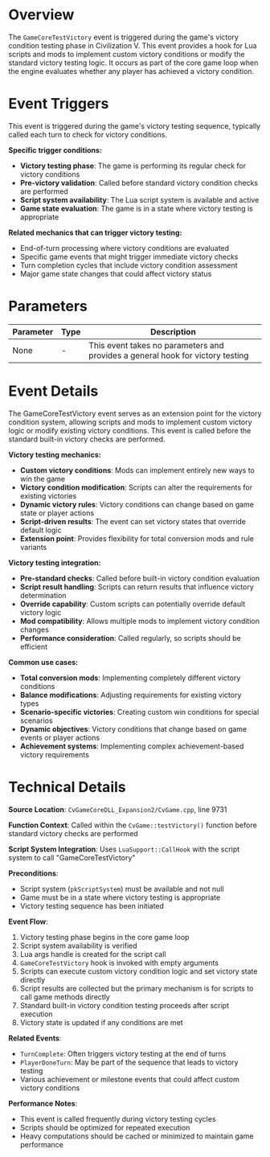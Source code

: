 # Overview

The `GameCoreTestVictory` event is triggered during the game's victory condition testing phase in Civilization V. This event provides a hook for Lua scripts and mods to implement custom victory conditions or modify the standard victory testing logic. It occurs as part of the core game loop when the engine evaluates whether any player has achieved a victory condition.

# Event Triggers

This event is triggered during the game's victory testing sequence, typically called each turn to check for victory conditions.

**Specific trigger conditions:**
- **Victory testing phase**: The game is performing its regular check for victory conditions
- **Pre-victory validation**: Called before standard victory condition checks are performed
- **Script system availability**: The Lua script system is available and active
- **Game state evaluation**: The game is in a state where victory testing is appropriate

**Related mechanics that can trigger victory testing:**
- End-of-turn processing where victory conditions are evaluated
- Specific game events that might trigger immediate victory checks
- Turn completion cycles that include victory condition assessment
- Major game state changes that could affect victory status

# Parameters

| Parameter | Type | Description |
|-----------|------|-------------|
| None | - | This event takes no parameters and provides a general hook for victory testing |

# Event Details

The GameCoreTestVictory event serves as an extension point for the victory condition system, allowing scripts and mods to implement custom victory logic or modify existing victory conditions. This event is called before the standard built-in victory checks are performed.

**Victory testing mechanics:**
- **Custom victory conditions**: Mods can implement entirely new ways to win the game
- **Victory condition modification**: Scripts can alter the requirements for existing victories
- **Dynamic victory rules**: Victory conditions can change based on game state or player actions
- **Script-driven results**: The event can set victory states that override default logic
- **Extension point**: Provides flexibility for total conversion mods and rule variants

**Victory testing integration:**
- **Pre-standard checks**: Called before built-in victory condition evaluation
- **Script result handling**: Scripts can return results that influence victory determination
- **Override capability**: Custom scripts can potentially override default victory logic
- **Mod compatibility**: Allows multiple mods to implement victory condition changes
- **Performance consideration**: Called regularly, so scripts should be efficient

**Common use cases:**
- **Total conversion mods**: Implementing completely different victory conditions
- **Balance modifications**: Adjusting requirements for existing victory types
- **Scenario-specific victories**: Creating custom win conditions for special scenarios
- **Dynamic objectives**: Victory conditions that change based on game events or player actions
- **Achievement systems**: Implementing complex achievement-based victory requirements

# Technical Details

**Source Location**: `CvGameCoreDLL_Expansion2/CvGame.cpp`, line 9731

**Function Context**: Called within the `CvGame::testVictory()` function before standard victory checks are performed

**Script System Integration**: Uses `LuaSupport::CallHook` with the script system to call "GameCoreTestVictory"

**Preconditions**:
- Script system (`pkScriptSystem`) must be available and not null
- Game must be in a state where victory testing is appropriate
- Victory testing sequence has been initiated

**Event Flow**:
1. Victory testing phase begins in the core game loop
2. Script system availability is verified
3. Lua args handle is created for the script call
4. `GameCoreTestVictory` hook is invoked with empty arguments
5. Scripts can execute custom victory condition logic and set victory state directly
6. Script results are collected but the primary mechanism is for scripts to call game methods directly
7. Standard built-in victory condition testing proceeds after script execution
8. Victory state is updated if any conditions are met

**Related Events**:
- `TurnComplete`: Often triggers victory testing at the end of turns
- `PlayerDoneTurn`: May be part of the sequence that leads to victory testing
- Various achievement or milestone events that could affect custom victory conditions

**Performance Notes**:
- This event is called frequently during victory testing cycles
- Scripts should be optimized for repeated execution
- Heavy computations should be cached or minimized to maintain game performance